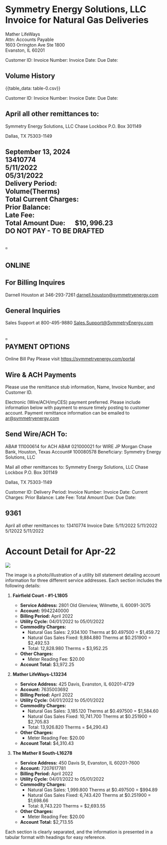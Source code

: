 # Symmetry Energy Solutions, LLC Invoice for Natural Gas Deliveries 

Mather LifeWays<br>Attn: Accounts Payable<br>1603 Orrington Ave Ste 1800<br>Evanston, IL 60201

Customer ID:
Invoice Number:
Invoice Date:
Due Date:

## Volume History

{{table_data: table-0.csv}}

Customer ID:
Invoice Number:
Invoice Date:
Due Date:

## April all other remittances to:

Symmetry Energy Solutions, LLC
Chase Lockbox
P.O. Box 301149

Dallas, TX 75303-1149

## September 13, 2024 <br> $13410774$ <br> $5 / 11 / 2022$ <br> $05 / 31 / 2022$ <br> Delivery Period: <br> Volume(Therms) <br> Total Current Charges: <br> Prior Balance: <br> Late Fee: <br> Total Amount Due: $\quad \$ 10,996.23$ <br> DO NOT PAY - TO BE DRAFTED

## $\square$

## ONLINE

## For Billing Inquires

Darnell Houston at 346-293-7261 darnell.houston@symmetryenergy.com

## General Inquiries

Sales Support at 800-495-9880
Sales.Support@SymmetryEnergy.com

## $\square$ <br> PAYMENT OPTIONS

Online Bill Pay
Please visit https://symmetryenergy.com/portal

## Wire \& ACH Payments

Please use the remittance stub information, Name, Invoice Number, and Customer ID.

Electronic (Wire/ACH/myCES) payment preferred. Please include information below with payment to ensure timely posting to customer account. Payment remittance information can be emailed to ar@symmetryenergy.com

## Send Wire/ACH To:

ABA\# 111000614 for ACH
ABA\# 021000021 for WIRE
JP Morgan Chase Bank, Houston, Texas
Account\# 100080578
Beneficiary: Symmetry Energy Solutions, LLC

Mail all other remittances to:
Symmetry Energy Solutions, LLC
Chase Lockbox
P.O. Box 301149

Dallas, TX 75303-1149

Customer ID:
Delivery Period:
Invoice Number:
Invoice Date:
Current Charges:
Prior Balance:
Late Fee:
Total Amount Due:
Due Date:

## $9361$

April all other remittances to:
13410774
Invoice Date:
$5 / 11 / 2022$
$5 / 11 / 2022$
$5 / 12022$
$5 / 11 / 2022$

# Account Detail for Apr-22 

![](images/img-0.jpeg)

The image is a photo/illustration of a utility bill statement detailing account information for three different service addresses. Each section includes the following details:

1. **Fairfield Court - #1-L1805**
   - **Service Address:** 2801 Old Glenview, Wilmette, IL 60091-3075
   - **Account:** 9942240000
   - **Billing Period:** April 2022
   - **Utility Cycle:** 04/01/2022 to 05/01/2022
   - **Commodity Charges:**
     - Natural Gas Sales: 2,934.100 Therms at $0.497500 = $1,459.72
     - Natural Gas Sales Fixed: 9,884.880 Therms at $0.251900 = $2,492.53
     - Total: 12,828.980 Therms = $3,952.25
   - **Other Charges:**
     - Meter Reading Fee: $20.00
   - **Account Total:** $3,972.25

2. **Mather LifeWays-L13234**
   - **Service Address:** 425 Davis, Evanston, IL 60201-4729
   - **Account:** 7635003692
   - **Billing Period:** April 2022
   - **Utility Cycle:** 04/01/2022 to 05/01/2022
   - **Commodity Charges:**
     - Natural Gas Sales: 3,185.120 Therms at $0.497500 = $1,584.60
     - Natural Gas Sales Fixed: 10,741.700 Therms at $0.251900 = $2,705.83
     - Total: 13,926.820 Therms = $4,290.43
   - **Other Charges:**
     - Meter Reading Fee: $20.00
   - **Account Total:** $4,310.43

3. **The Mather II South-L16278**
   - **Service Address:** 450 Davis St, Evanston, IL 60201-7600
   - **Account:** 7207617781
   - **Billing Period:** April 2022
   - **Utility Cycle:** 04/01/2022 to 05/01/2022
   - **Commodity Charges:**
     - Natural Gas Sales: 1,999.800 Therms at $0.497500 = $994.89
     - Natural Gas Sales Fixed: 6,743.420 Therms at $0.251900 = $1,698.66
     - Total: 8,743.220 Therms = $2,693.55
   - **Other Charges:**
     - Meter Reading Fee: $20.00
   - **Account Total:** $2,713.55

Each section is clearly separated, and the information is presented in a tabular format with headings for easy reference.
